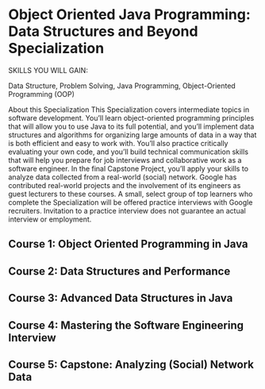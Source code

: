 # Object Oriented Java Programming: Data Structures and Beyond Specialization

SKILLS YOU WILL GAIN: 

Data Structure, 
Problem Solving, 
Java Programming, 
Object-Oriented Programming (OOP) 

About this Specialization
This Specialization covers intermediate topics in software development. 
You’ll learn object-oriented programming principles that will allow you to use Java to its full potential, and you’ll implement data structures and algorithms for organizing large amounts of data in a way that is both efficient and easy to work with. 
You’ll also practice critically evaluating your own code, and you’ll build technical communication skills that will help you prepare for job interviews and collaborative work as a software engineer. 
In the final Capstone Project, you’ll apply your skills to analyze data collected from a real-world (social) network. 
Google has contributed real-world projects and the involvement of its engineers as guest lecturers to these courses. 
A small, select group of top learners who complete the Specialization will be offered practice interviews with Google recruiters. Invitation to a practice interview does not guarantee an actual interview or employment.


## Course 1: Object Oriented Programming in Java

## Course 2: Data Structures and Performance

## Course 3: Advanced Data Structures in Java

## Course 4: Mastering the Software Engineering Interview

## Course 5: Capstone: Analyzing (Social) Network Data
